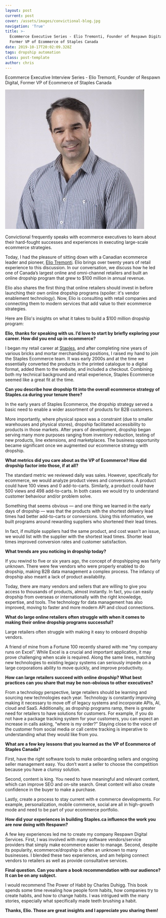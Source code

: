 ```yaml
---
layout: post
current: post
cover: /assets/images/convictional-blog.jpg
navigation: 'True'
title: >-
  Ecommerce Executive Series - Elio Tremonti, Founder of Respawn Digital &
  Former VP of Ecommerce of Staples Canada
date: 2019-10-17T20:02:09.328Z
tags: dropship automation
class: post-template
author: chris
---
```

Ecommerce Executive Interview Series - Elio Tremonti, Founder of Respawn Digital, Former VP of Ecommerce of Staples Canada

![Elio Tremonti - Convictional](/assets/images/elio-headshot.jpeg)

Convictional frequently speaks with ecommerce executives to learn about their hard-fought successes and experiences in executing large-scale ecommerce strategies. 

Today, I had the pleasure of sitting down with a Canadian ecommerce leader and pioneer, [Elio Tremonti](https://www.linkedin.com/in/elio-tremonti-6a910916/). Elio brings over twenty years of retail experience to this discussion. In our conversation, we discuss how he led one of Canada’s largest online and omni-channel retailers and built an online dropship program that grew to $100 million in annual revenue. 

Elio also shares the first thing that online retailers should invest in before launching their own online dropship programs (spoiler: it's vendor enablement technology). Now, Elio is consulting with retail companies and connecting them to modern services that add value to their ecommerce strategies. 

Here are Elio's insights on what it takes to build a $100 million dropship program:

**Elio, thanks for speaking with us. I’d love to start by briefly exploring your career. How did you end up in ecommerce?**

I began my retail career at [Staples](https://www.staples.ca/), and after completing nine years of various bricks and mortar merchandising positions, I raised my hand to join the Staples Ecommerce team. It was early 2000s and at the time we essentially converted the products in the printed catalogue to a digital format, added them to the website, and included a checkout. Combining both my technical background and retail experience, Staples Ecommerce seemed like a great fit at the time.

**Can you describe how dropship fit into the overall ecommerce strategy of Staples.ca during your tenure there?**

In the early years of Staples Ecommerce, the dropship strategy served a basic need to enable a wider assortment of products for B2B customers. 

More importantly, where physical space was a constraint (due to smaller warehouses and physical stores), dropship facilitated accessibility to products in those markets. After years of development, dropship began serving many more purposes ranging from inventory reduction, testing of new products, line extensions, and marketplaces. The business opportunity became significant once we augmented our ecommerce strategy with dropship.

**What metrics did you care about as the VP of Ecommerce? How did dropship factor into those, if at all?**

The standard metric we reviewed daily was sales. However, specifically for ecommerce, we would analyze product views and conversions. A product could have 100 views and 0 add-to-carts. Similarly, a product could have 500 views and 498 add-to-carts. In both cases we would try to understand customer behaviour and/or problem solve. 

Something that seems obvious — and one thing we learned in the early days of dropship — was that the products with the shortest delivery lead times had better add-to-carts or conversions. Using this information, we built programs around rewarding suppliers who shortened their lead times. 

In fact, if multiple suppliers had the same product, and cost wasn’t an issue, we would list with the supplier with the shortest lead times. Shorter lead times improved conversion rates and customer satisfaction.

**What trends are you noticing in dropship today?**  

If you rewind to five or six years ago, the concept of dropshipping was fairly unknown. There were few vendors  who were properly enabled to do dropship, making B2B data management a complex process. The infancy of dropship also meant a lack of product availability. 

Today, there are many vendors and sellers that are willing to give you access to thousands of products, almost instantly.  In fact, you can easily dropship from overseas or internationally with the right knowledge, expertise, and tools. The technology for data management has also improved, moving to faster and more modern API and cloud connections. 

**What do large online retailers often struggle with when it comes to making their online dropship programs successful?** 

Large retailers often struggle with making it easy to onboard dropship vendors. 

A friend of mine from a Fortune 100 recently shared with me “my company runs on Excel”. While Excel is a crucial and important application, it may prove challenging when scale is required. Along the same lines, matching new technologies to existing legacy systems can seriously impede on a large corporations ability to move quickly, and improve productivity. 

**How can large retailers succeed with online dropship? What best practices can you share that may be non-obvious to other executives?** 

From a technology perspective, large retailers should be learning and sourcing new technologies each year. Technology is constantly improving making it necessary to move off of legacy systems and incorporate APIs, AI, cloud and SaaS. Additionally, as dropship programs ramp, there is greater need for retailers to have solutions for customers.  For example, if you do not have a package tracking system for your customers, you can expect an increase in calls asking, “where is my order?” Staying close to the voice of the customer from social media or call centre tracking is imperative to understanding what they would like from you. 

**What are a few key lessons that you learned as the VP of Ecommerce of Staples Canada?**

First, have the right software tools to make onboarding sellers and ongoing seller management easy.  You don’t want a seller to choose the competition because you have a clumsy solution.  

Second, content is king. You need to have meaningful and relevant content, which can improve SEO and on-site search. Great content will also create confidence in the buyer to make a purchase. 

Lastly, create a process to stay current with e commerce developments. For example, personalization, mobile commerce, social are all in high-growth mode and need to be part of your ecommerce portfolio. 

**How did your experiences in building Staples.ca influence the work you are now doing with Respawn?** 

A few key experiences led me to create my company Respawn Digital Services. First, I was involved with many software vendors/service providers that simply make ecommerce easier to manage. Second, despite its popularity, ecommerce/dropship is often an unknown to many businesses. I blended these two experiences, and am helping connect vendors to retailers as well as provide consultative services.

**Final question. Can you share a book recommendation with our audience? It can be on any subject.** 

I would recommend The Power of Habit by Charles Duhigg. This book spends some time revealing how people form habits, how companies try to create habits, and how to change habits. I was intrigued with the many stories, especially what specifically made teeth brushing a habit.

**Thanks, Elio. Those are great insights and I appreciate you sharing them!**
